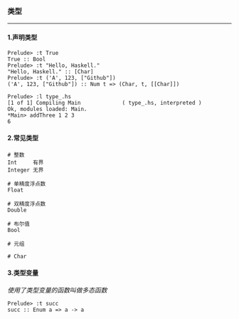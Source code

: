 ### 类型
***

#### 1.声明类型

```
Prelude> :t True
True :: Bool
Prelude> :t "Hello, Haskell."
"Hello, Haskell." :: [Char]
Prelude> :t ('A', 123, ["Github"])
('A', 123, ["Github"]) :: Num t => (Char, t, [[Char]])

Prelude> :l type_.hs 
[1 of 1] Compiling Main             ( type_.hs, interpreted )
Ok, modules loaded: Main.
*Main> addThree 1 2 3
6
```

#### 2.常见类型

```
# 整数
Int 	有界
Integer 无界

# 单精度浮点数 
Float

# 双精度浮点数
Double

# 布尔值
Bool

# 元组

# Char
```

#### 3.类型变量

*使用了类型变量的函数叫做多态函数*

```
Prelude> :t succ
succ :: Enum a => a -> a
```
